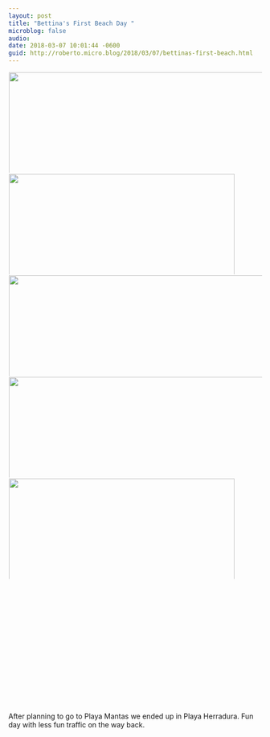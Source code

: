 ```yaml
---
layout: post
title: "Bettina's First Beach Day "
microblog: false
audio: 
date: 2018-03-07 10:01:44 -0600
guid: http://roberto.micro.blog/2018/03/07/bettinas-first-beach.html
---
```




<a href="http://roberto.mateu.me/uploads/2018/d363c294c6.jpg"><img src="http://roberto.mateu.me/uploads/2018/d363c294c6.jpg" width="449" height="600" style="display: inline-block; max-height: 200px; width: auto; padding: 1px;" class="sunlit_image" /></a><a href="http://roberto.mateu.me/uploads/2018/8c46d68bf6.jpg"><img src="http://roberto.mateu.me/uploads/2018/8c46d68bf6.jpg" width="600" height="449" style="display: inline-block; max-height: 200px; width: auto; padding: 1px;" class="sunlit_image" /></a><a href="http://roberto.mateu.me/uploads/2018/e2bfa69beb.jpg"><img src="http://roberto.mateu.me/uploads/2018/e2bfa69beb.jpg" width="449" height="600" style="display: inline-block; max-height: 200px; width: auto; padding: 1px;" class="sunlit_image" /></a><a href="http://roberto.mateu.me/uploads/2018/e72a2f10ee.jpg"><img src="http://roberto.mateu.me/uploads/2018/e72a2f10ee.jpg" width="449" height="600" style="display: inline-block; max-height: 200px; width: auto; padding: 1px;" class="sunlit_image" /></a><a href="http://roberto.mateu.me/uploads/2018/1759c13deb.jpg"><img src="http://roberto.mateu.me/uploads/2018/1759c13deb.jpg" width="600" height="449" style="display: inline-block; max-height: 200px; width: auto; padding: 1px;" class="sunlit_image" /></a><a href="http://roberto.mateu.me/uploads/2018/ef5960c96d.jpg"><img src="http://roberto.mateu.me/uploads/2018/ef5960c96d.jpg" width="0" height="0" style="display: inline-block; max-height: 200px; width: auto; padding: 1px;" class="sunlit_image" /></a>

After planning to go to Playa Mantas we ended up in Playa Herradura. Fun day with less fun traffic on the way back. 




